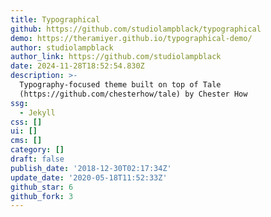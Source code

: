 ```yaml
---
title: Typographical
github: https://github.com/studiolampblack/typographical
demo: https://theramiyer.github.io/typographical-demo/
author: studiolampblack
author_link: https://github.com/studiolampblack
date: 2024-11-28T18:52:54.830Z
description: >-
  Typography-focused theme built on top of Tale
  (https://github.com/chesterhow/tale) by Chester How
ssg:
  - Jekyll
css: []
ui: []
cms: []
category: []
draft: false
publish_date: '2018-12-30T02:17:34Z'
update_date: '2020-05-18T11:52:33Z'
github_star: 6
github_fork: 3
---
```

